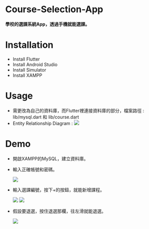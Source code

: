 # Course-Selection-App
**學校的選課系統App，透過手機就能選課。**
# Installation
* Install Flutter
* Install Android Studio 
* Install Simulator
* Install XAMPP
# Usage
* 需更改為自己的資料庫，而Flutter裡連接資料庫的部分，檔案路徑 : lib/mysql.dart 和 lib/course.dart
* Entity Relationship Diagram :
   ![](https://i.imgur.com/nCvReBG.png)

# Demo
* 開啟XAMPP的MySQL，建立資料庫。
* 輸入正確帳號和密碼。

    ![](https://i.imgur.com/EiuJjtD.gif)
* 輸入選課編號，按下+的按鈕，就能新增課程。

    ![](https://i.imgur.com/aY421Ue.png)
    ![](https://i.imgur.com/0RscIbc.gif)
* 假設要退選，按住退選那欄，往左滑就能退選。

    ![](https://i.imgur.com/BHB03NG.png)


    




